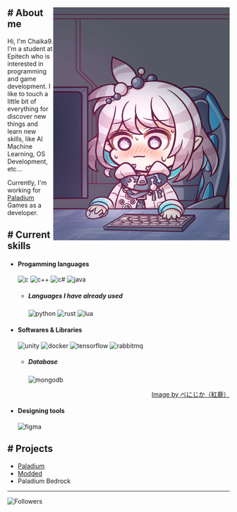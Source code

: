 <!-- Template Readme Inspired from https://github.com/durgeshsamariya/awesome-github-profile-readme-templates/blob/master/templates/zillastar.md -->

<div>
<img align="right" width="400" src="./images/profile.jpg" />

<h2> # About me </h2>

Hi, I'm Chaika9. I'm a student at Epitech who is interested in programming and game development.
I like to touch a little bit of everything for discover new things and learn new skills, like AI Machine Learning, OS Development, etc...

Currently, I'm working for [Paladium](https://paladium-pvp.fr/) Games as a developer.

<h2> # Current skills </h2>

- <h4> Progamming languages </h4>
    <img src="https://img.shields.io/badge/C-00599C?style=for-the-badge&logo=c&logoColor=white" alt="c" />
    <img src="https://img.shields.io/badge/C%2B%2B-00599C?style=for-the-badge&logo=c%2B%2B&logoColor=white" alt="c++" />
    <img src="https://img.shields.io/badge/C%23-239120?style=for-the-badge&logo=c-sharp&logoColor=white" alt="c#" />
    <img src="https://img.shields.io/badge/Java-ED8B00?style=for-the-badge&logo=openjdk&logoColor=white" alt="java" />

    - <h5> Languages I have already used </h5>
        <img src="https://img.shields.io/badge/Python-14354C?style=for-the-badge&logo=python&logoColor=white" alt="python" />
        <img src="https://img.shields.io/badge/Rust-000000?style=for-the-badge&logo=rust&logoColor=white" alt="rust" />
        <img src="https://img.shields.io/badge/Lua-2C2D72?style=for-the-badge&logo=lua&logoColor=white" alt="lua" />

- <h4> Softwares & Libraries </h4>
    <img src="https://img.shields.io/badge/Unity-100000?style=for-the-badge&logo=unity&logoColor=white" alt="unity" />
    <img src="https://img.shields.io/badge/Docker-2496ED?style=for-the-badge&logo=docker&logoColor=white" alt="docker" />
    <img src="https://img.shields.io/badge/TensorFlow-FF6F00?style=for-the-badge&logo=tensorflow&logoColor=white" alt="tensorflow" />
    <img src="https://img.shields.io/badge/RabbitMQ-EE4C2C?style=for-the-badge&logo=rabbitmq&logoColor=white" alt="rabbitmq" />

    - <h5> Database </h5>
        <img src="https://img.shields.io/badge/MongoDB-00000?style=for-the-badge&logo=mongodb&logoColor=white" alt="mongodb" />

<div align="right">
    <a href="https://www.pixiv.net/en/users/17747627">Image by べにじか（紅鹿）</a>
</div>

- <h4> Designing tools </h4>
    <img src="https://img.shields.io/badge/Figma-F24E1E?style=for-the-badge&logo=figma&logoColor=white" alt="figma" />

<h2> # Projects </h2>

- [Paladium](https://paladium-pvp.fr/)
- [Modded](https://modded.fr/)
- Paladium Bedrock

</div>

-----

<img src="https://count.getloli.com/get/@Chaika9?theme=moebooru" alt="Followers" />